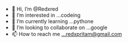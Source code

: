 - 👋 Hi, I’m @Redxred
- 👀 I’m interested in ...codeing
- 🌱 I’m currently learning ...pythone
- 💞️ I’m looking to collaborate on ...google
- 📫 How to reach me ...redxpritam@gmail.com

<!---
Redxred/Redxred is a ✨ special ✨ repository because its `README.md` (this file) appears on your GitHub profile.
You can click the Preview link to take a look at your changes.
--->
